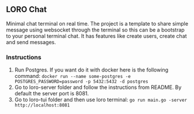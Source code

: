 ## LORO Chat

Minimal chat terminal on real time. The project is a template to share simple message using websocket through the terminal so this can be a bootstrap to your personal terminal chat. It has features like create users, create chat and send messages. 

### Instructions

1. Run Postgres. If you want do it with docker here is the following command: ```docker run --name some-postgres -e POSTGRES_PASSWORD=password -p 5432:5432 -d postgres```
2. Go to loro-server folder and follow the instructions from README. By default the server port is 8081.
3. Go to loro-tui folder and then use loro terminal: ```go run main.go -server http://localhost:8081``` 
